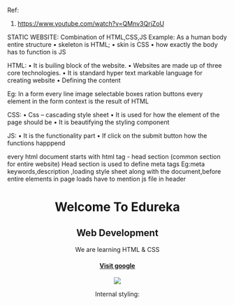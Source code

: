 Ref: 
1.	https://www.youtube.com/watch?v=QMnv3QrjZoU

STATIC WEBSITE: 
	Combination of HTML,CSS,JS
Example: As a human body entire structure 
•	skeleton is HTML;
•	skin is CSS
•	how exactly the body has to function is JS


HTML:
•	It is builing block of the website.
•	Websites are made up of three core technologies.
•	It is standard hyper text markable language for creating website
•	Defining the content

Eg: In a form every line image selectable boxes ration buttons every element in the form context is the result of HTML




CSS:
•	Css – cascading style sheet
•	It is used for how the element of the page should be
•	It is beautifying the styling component 




JS:
•	It is the functionality part
•	If click on the submit button how the functions happpend






<html> every html document starts with html tag
<head> - head section (common section for entire website)
Head section is used to define meta tags 
     Eg:meta keywords,description ,loading style sheet along with the document,before entire elements in page loads have to mention js file in header 
    <title>           <\title>
<meta name – if searching page , multiple or related source shown>
<Body> - actual content,whatever seen in the webpage top to bottom
hr – hyper link ;linking other page
<p> paragraph tag
Img – for inserting images
<a> </a> anchor tag – visiting the website ;adding hyperlink
In anchor tag  target =_blank
Link tag<link>
Styling :
Inline – changing along the element
Internal – changing in head file
External – adding style in separate file and finally have to link with it



<html>
<head>
          <title> Home – Edureka </title>
</head>
<body>
     <center>
        <h1> Welcome To Edureka </h1>
        <h2> Web Development </h2>
        <p> We are learning HTML & CSS </p>
<a href = “ https://google.com “ target=_blank  >         <h4> Visit google </h4>
 </a>
        <img src = “images/slider.jpg” width = “70%”/>
     </centre>
  </body>
</html>




Internal styling:

<html>
<head>
          <title> Home – Edureka </title>
          <style>
                h2
                  {
                   color: #       ;
                   font-family :      ;
                  }

          </style>
</head>
<body>



External styling:

<html>
<head>
          <title> Home – Edureka </title>
          <link rel = “stylesheet” type = “text/css” href= “css/style.css”/>

</head>
<body>

In new page:
                h2
                  {
                   color: #       ;
                   font-family :      ;
                  }




Button for hyper link:

<body>
     <center>
        <h1> Welcome To Edureka </h1>
        <h2> Web Development </h2>
        <p> We are learning HTML & CSS </p>
<a href = “ https://google.com “ target=_blank  >         <button class= “btn”> Visit google </button>
 </a>
        <img src = “images/slider.jpg” width = “70%”/>
     </centre>
 </body>


Two Button link two hyper links:
<body>
     <center>
        <h1> Welcome To Edureka </h1>
        <h2> Web Development </h2>
        <p> We are learning HTML & CSS </p>
<a href = “ https://google.com “ target=_blank  >         <button class= “btn”> Visit google </button>
 </a>
<a href = “web page link“ target=_blank  >         <button class= “btn1”> Visit webpage name </button>
 </a>

        <img src = “images/slider.jpg” width = “70%”/>
     </centre>
 </body>


In exterenal styling:
In new page:
                .btn
                  {
                   Background - color: #       ;
                   font-family :      ;
                   boarder : none ;
                   padding : 10px;
                  }

.btn:hover
{
  background - Color: #    ;
}
